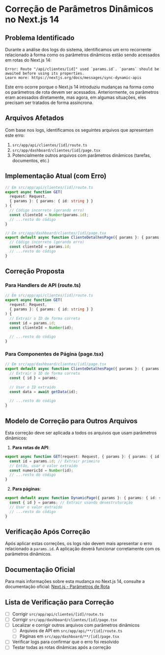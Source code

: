 # Correção de Parâmetros Dinâmicos no Next.js 14

## Problema Identificado

Durante a análise dos logs do sistema, identificamos um erro recorrente relacionado à forma como os parâmetros dinâmicos estão sendo acessados em rotas do Next.js 14:

```
Error: Route "/api/clientes/[id]" used `params.id`. `params` should be awaited before using its properties. 
Learn more: https://nextjs.org/docs/messages/sync-dynamic-apis
```

Este erro ocorre porque o Next.js 14 introduziu mudanças na forma como os parâmetros de rota devem ser acessados. Anteriormente, os parâmetros eram acessados diretamente, mas agora, em algumas situações, eles precisam ser tratados de forma assíncrona.

## Arquivos Afetados

Com base nos logs, identificamos os seguintes arquivos que apresentam este erro:

1. `src/app/api/clientes/[id]/route.ts`
2. `src/app/dashboard/clientes/[id]/page.tsx`
3. Potencialmente outros arquivos com parâmetros dinâmicos (tarefas, documentos, etc.)

## Implementação Atual (com Erro)

```typescript
// Em src/app/api/clientes/[id]/route.ts
export async function GET(
  request: Request,
  { params }: { params: { id: string } }
) {
  // Código incorreto (gerando erro)
  const clienteId = Number(params.id);
  // ...resto do código
}

// Em src/app/dashboard/clientes/[id]/page.tsx
export default async function ClienteDetalhesPage({ params }: { params: { id: string } }) {
  // Código incorreto (gerando erro)
  const clienteId = params.id;
  // ...resto do código
}
```

## Correção Proposta

### Para Handlers de API (route.ts)

```typescript
// Em src/app/api/clientes/[id]/route.ts
export async function GET(
  request: Request,
  { params }: { params: { id: string } }
) {
  // Extrair o ID de forma correta
  const id = params.id;
  const clienteId = Number(id);
  
  // ...resto do código
}
```

### Para Componentes de Página (page.tsx)

```typescript
// Em src/app/dashboard/clientes/[id]/page.tsx
export default async function ClienteDetalhesPage({ params }: { params: { id: string } }) {
  // Extrair o ID de forma correta
  const { id } = params;
  
  // Usar o ID extraído
  const data = await getData(id);
  
  // ...resto do código
}
```

## Modelo de Correção para Outros Arquivos

Esta correção deve ser aplicada a todos os arquivos que usam parâmetros dinâmicos:

1. **Para rotas de API**:
```typescript
export async function GET(request: Request, { params }: { params: { id: string } }) {
  const id = params.id; // Extrair primeiro
  // Então, usar o valor extraído
  const numericId = Number(id);
  // ...resto do código
}
```

2. **Para páginas**:
```typescript
export default async function DynamicPage({ params }: { params: { id: string } }) {
  const { id } = params; // Extrair usando desestruturação
  // Usar o valor extraído
  // ...resto do código
}
```

## Verificação Após Correção

Após aplicar estas correções, os logs não devem mais apresentar o erro relacionado a `params.id`. A aplicação deverá funcionar corretamente com os parâmetros dinâmicos.

## Documentação Oficial

Para mais informações sobre esta mudança no Next.js 14, consulte a documentação oficial:
[Next.js - Parâmetros de Rota](https://nextjs.org/docs/messages/sync-dynamic-apis)

## Lista de Verificação para Correção

- [ ] Corrigir `src/app/api/clientes/[id]/route.ts`
- [ ] Corrigir `src/app/dashboard/clientes/[id]/page.tsx`
- [ ] Localizar e corrigir outros arquivos com parâmetros dinâmicos
  - [ ] Arquivos de API em `src/app/api/**/[id]/route.ts`
  - [ ] Páginas em `src/app/dashboard/**/[id]/page.tsx`
- [ ] Verificar logs para confirmar que o erro foi resolvido
- [ ] Testar todas as rotas dinâmicas após a correção